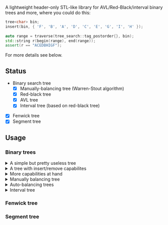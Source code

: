 A lightweight header-only STL-like library for AVL/Red-Black/interval binary trees and more, where you could do this:

```cpp
tree<char> bin;
insert(bin, { 'F', 'B', 'A', 'D', 'C', 'E', 'G', 'I', 'H' });
    
auto range = traverse(tree_search::tag_postorder{}, bin);
std::string r(begin(range), end(range));
assert(r == "ACEDBHIGF");
```
For more details see below.

## Status

* Binary search tree
  * [x] Manually-balancing tree (Warren-Stout algorithm)
  * [x] Red-black tree
  * [x] AVL tree
  * [x] Interval tree (based on red-black tree)
* [x] Fenwick tree
* [x] Segment tree

## Usage

### Binary trees
<details>
 <summary>A simple but pretty useless tree</summary>
 
```cpp
#include "tree_search/tree.hpp"

template <typename T>
using tree = tree_search::tree<T, tree_search::empty_augment>;
```
It is useless as you will not be able to perform any operations on it except a couple of elementary ones:
```cpp
int main() {
    tree<char> bin;
    
    assert(size(bin) == 0);
    assert(height(bin) == 0);
    assert(balanced(bin) == true);
    assert(perfect(bin) == true);
    
    return 0;
}
```
In order to do more than that, like insert or remove elements, you need **capabilities**. See below. 
</details>

<details>
 <summary>A tree with insert/remove capabilites</summary>

Capabilities are specified as additional template parameters. 
For insert/remove it looks as follows:
```cpp
#include "tree_search/tree.hpp"

#include "tree_search/capability_insert.hpp"
#include "tree_search/capability_remove.hpp"

template <typename T>
using tree = tree_search::tree<T, tree_search::empty_augment
                                , tree_search::capability_insert
                                , tree_search::capability_remove>;

```
After that you are eligible to use **insert/remove** operations on the tree via corresponding functions:
```cpp
int main() {
    tree<int> bin;
    insert(bin, { 5, 7, 3, 6, 8, 2, 4, 1 });
    remove(bin, { 3, 7 });
    return 0;
}
```
Without extending your tree with a particular capability, say insert, explicitly, the call to insert function will generate  a compile-time error.
The motivation behind such a design is to have less error-prone trees where you could not, say, accidentally remove the element(s) if the tree was initially insert-only by design. And the most efficient way is to enforce the compiler to track those things and do that regardless of where your tree eventually would turn up and who would use it.
</details>

<details>
 <summary>More capabilities at hand</summary>

```cpp
#include "tree_search/tree.hpp"

#include "tree_search/capability_insert.hpp"
#include "tree_search/capability_traverse.hpp"
#include "tree_search/capability_search.hpp"

template <typename T>
using tree = tree_search::tree<T, tree_search::empty_augment
                                , tree_search::capability_traverse
                                , tree_search::capability_search
                                , tree_search::capability_insert>;                                
```
Now you can **traverse** the tree:
```cpp
int main() {
    tree<char> bin;
    insert(bin, { 'F', 'B', 'A', 'D', 'C', 'E', 'G', 'I', 'H' });
    
    // range-loop; in-order
    std::string res2 = {};
    for (auto v : traverse(tree_search::tag_inorder{}, bin)) res2.push_back(v);
    assert(res2 == "ABCDEFGHI");

    // iterator functions; post-order
    auto rg2 = traverse(tree_search::tag_postorder{}, bin);
    std::string res3(begin(rg2), end(rg2));
    assert(res3 == "ACEDBHIGF");

    return 0;
}
```
Or you can **search** within the tree:
```cpp
int main() {
    tree<char> bin;
    insert(bin, { 'F', 'B', 'A', 'D', 'C', 'E', 'G', 'I', 'H' });
        
    auto it = search(tree_search::tag_inorder{}, bin, [](int v) {return v == 'D' || v == 'E' || v == 'F'; });
    std::vector<int> res(begin(it), end(it));
    assert(res == std::vector<int>({ 'D', 'E', 'F' }));

    return 0;
}
```
</details>

<details>
 <summary>Manually balancing tree</summary>

Binary tree looses its efficiency as a search means once it renders unbalanced. One possible option to fix this is to manually balance the tree. Below is how you might declare that you'd like that capability:
```cpp
#include "tree_search/tree.hpp"
#include "tree_search/tree_balance.hpp"
#include "tree_search/capability_insert.hpp"
#include "tree_search/capability_rotate.hpp"

template <typename T>
using tree = tree_search::tree<T, tree_search::empty_augment
                                , tree_search::capability_insert
                                , tree_search::capability_rotate  // required for balancing to work
                                , tree_search::capability_balance_manual>;
```
Now you a free to use *balance* function once you've made any modification to your tree. Internally *balance* is an implementation of the Warren-Stout algorithm.
```cpp
int main() {
    tree<int> bin;
    insert(bin, { 7, 4, 6, 3, 8, 1 }); // initializer_list

    balance(bin);
    
    return 0;
}
```
</details>

<details>
 <summary>Auto-balancing trees</summary>

Alternative to manual balancing is to use trees that automatically and efficiently balance themselves upon modification. In particular, AVL or Red-black tree.
The following is a type declaration of AVL tree:
```cpp
#include "tree_search/tree_avl.hpp"
#include "tree_search/tree.hpp"

template <typename T>
using tree = tree_search::tree<T, tree_search::avl_augment
                                , tree_search::capability_insert_avl
                                , tree_search::capability_remove_avl>;
```
And this is how you would declare Red-black tree type:
```cpp
#include "tree_search/tree_redblack.hpp"
#include "tree_search/capability_insert_redblack.hpp"
#include "tree_search/capability_remove_redblack.hpp"
#include "tree_search/tree.hpp"

template <typename T>
using tree = tree_search::tree<T, tree_search::redblack_augment
                                , tree_search::capability_insert_redblack
                                , tree_search::capability_remove_redblack>;
```
Now every insert or remove will automatically balance your tree. Other capabilities as template parameters you may specify at will.
</details>

<details>
 <summary>Interval tree</summary>

Useful if you work with intervals.
```cpp
#include "tree_search/tree_interval.hpp"
#include "tree_search/capability_search_interval.hpp"
#include "tree_search/tree.hpp"

template <typename T>
using tree = tree_search::tree<std::pair< T, T>, tree_search::interval_augment
                                               , tree_search::capability_insert_interval
                                               , tree_search::capability_remove_interval
                                               , tree_search::capability_search_interval>;
```
And for example having a set of intervals you would like to get all intervals that are within a specified range:
```cpp
int main() {
    tree<int> bin;
    insert(bin
        , { std::make_pair(15, 20)
          , std::make_pair(10, 30)
          , std::make_pair(17, 19)
          , std::make_pair(5, 20)
          , std::make_pair(12, 15)
          , std::make_pair(30, 40) });
    // preorder
    {
        auto it = search(ts::tag_preorder{}, bin, std::make_pair(12, 16));
        std::vector<tree<int>::value_type> res(begin(it), end(it));
        std::vector<tree<int>::value_type> truth{ std::make_pair(15, 20)
                                                , std::make_pair(10, 30)
                                                , std::make_pair(5, 20)
                                                , std::make_pair(12, 15) };
        assert(res == truth);
    }
    return 0;
}
```
</details>

### Fenwick tree

### Segment tree

